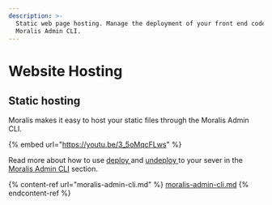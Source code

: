```yaml
---
description: >-
  Static web page hosting. Manage the deployment of your front end code via the
  Moralis Admin CLI.
---
```


# Website Hosting

## Static hosting

Moralis makes it easy to host your static files through the Moralis Admin CLI.

{% embed url="https://youtu.be/3_5oMqcFLws" %}

Read more about how to use [deploy ](moralis-admin-cli.md#deploy)and [undeploy ](moralis-admin-cli.md#undeploy)to your sever in the [Moralis Admin CLI](moralis-admin-cli.md#initial-setup) section.

{% content-ref url="moralis-admin-cli.md" %}
[moralis-admin-cli.md](moralis-admin-cli.md)
{% endcontent-ref %}



